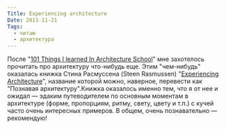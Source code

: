 ```yaml
---
Title: Experiencing architecture
Date: 2011-11-21
Tags:
  - читаю
  - архитектура
---
```


После "[101 Things I learned In Architecture School](http://spleaner.appspot.com/note/%D0%BE%D1%81%D1%82%D0%BE%D1%80%D0%BE%D0%B6%D0%BD%D0%BE-%D1%81%D1%82%D1%83%D0%BF%D0%B5%D0%BD%D1%8C%D0%BA%D0%B0)" мне захотелось прочитать про архитектуру что-нибудь еще. Этим "чем-нибудь" оказалась книжка Стина Расмуссена (Steen Rasmussen) "[Experiencing Architecture](http://www.amazon.com/Experiencing-Architecture-Steen-Eiler-Rasmussen/dp/0262680025)", название которой можно, наверное, перевести как "Познавая архитектуру".Книжка оказалось именно тем, что я от нее и ожидал — эдаким путеводителем по основным моментам в архитектуре (форме, пропорциям, ритму, свету, цвету и т.п.) с кучей часто очень интересных примеров. В общем, очень познавательно — рекомендую!